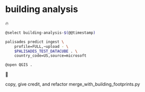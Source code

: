 # building analysis

🔥

```bash
@select building-analysis-$(@@timestamp)

palisades predict ingest \
    profile=FULL,~upload - \
    $PALISADES_TEST_DATACUBE . \
    country_code=US,source=microsoft

@open QGIS .
```

🚧

copy, give credit, and refactor merge_with_building_footprints.py
